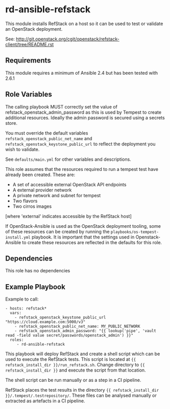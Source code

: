rd-ansible-refstack
=========

This module installs RefStack on a host so it can be used to test or validate an
OpenStack deployment.

See: http://git.openstack.org/cgit/openstack/refstack-client/tree/README.rst

Requirements
------------

This module requires a minimum of Ansible 2.4 but has been tested with 2.6.1

Role Variables
--------------

The calling playbook MUST correctly set the value of refstack_openstack_admin_password as
this is used by Tempest to create additional resources. Ideally the admin password is
secured using a secrets store.

You must override the default variables ``refstack_openstack_public_net_name`` and
``refstack_openstack_keystone_public_url`` to reflect the deployment you wish to validate.

See ``defaults/main.yml`` for other variables and descriptions.

This role assumes that the resources required to run a tempest test have already
been created. These are:

* A set of accessible external OpenStack API endpoints
* A external provider network
* A private network and subnet for tempest
* Two flavors
* Two cirros images

[where 'external' indicates accessible by the RefStack host]

If OpenStack-Ansible is used as the OpenStack deployment tooling, some of these
resources can be created by running the ``playbooks/os-tempest-install.yml``
playbook. It is important that the settings used in Openstack-Ansible to
create these resources are reflected in the defaults for this role.

Dependencies
------------

This role has no dependencies

Example Playbook
----------------

Example to call:

    - hosts: refstack*
      vars:
        - refstack_openstack_keystone_public_url "https://cloud.example.com:5000/v3"
        - refstack_openstack_public_net_name: MY_PUBLIC_NETWORK
        - refstack_openstack_admin_password: "{{ lookup('pipe', 'vault read -field value secret/passwords/openstack_admin') }}"
      roles:
         - rd-ansible-refstack

This playbook will deploy RefStack and create a shell script which can be used to
execute the RefStack tests. This script is located at ``{{ refstack_install_dir }}/run_refstack.sh``.
Change directory to ``{{ refstack_install_dir }}`` and execute the script from that location.

The shell script can be run manually or as a step in a CI pipeline.

RefStack places the test results in the directory ``{{ refstack_install_dir }}/.tempest/.testrepository/``. These files can be analysed manually or extracted as
artefacts in a CI pipeline.
